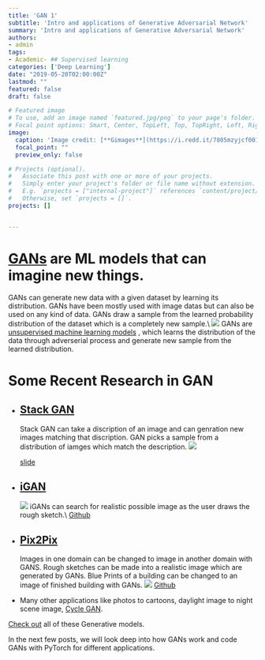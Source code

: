 ```yaml
---
title: 'GAN 1'
subtitle: 'Intro and applications of Generative Adversarial Network'
summary: 'Intro and applications of Generative Adversarial Network'
authors: 
- admin
tags:
- Academic- ## Supervised learning
categories: ['Deep Learning']
date: "2019-05-20T02:00:00Z"
lastmod: ""
featured: false
draft: false

# Featured image
# To use, add an image named `featured.jpg/png` to your page's folder.
# Focal point options: Smart, Center, TopLeft, Top, TopRight, Left, Right, BottomLeft, Bottom, BottomRight
image:
  caption: 'Image credit: [**Gimages**](https://i.redd.it/7805mzyjcf001.jpg)'
  focal_point: ""
  preview_only: false

# Projects (optional).
#   Associate this post with one or more of your projects.
#   Simply enter your project's folder or file name without extension.
#   E.g. `projects = ["internal-project"]` references `content/project/deep-learning/index.md`.
#   Otherwise, set `projects = []`.
projects: []


---
```


# [GANs](https://arxiv.org/pdf/1406.2661.pdf) are ML models that can imagine new things.

GANs can generate new data with a given dataset by learning its distribution. GANs have been mostly used with image datas but can also be used on any kind of data. GANs draw a sample from the learned probability distribution of the dataset which is a completely new sample.\\
![](https://paulvanderlaken.files.wordpress.com/2017/10/1-az5-3wdndyyc2u0aq7rhig.png?w=816)
GANs are [unsupervised machine learning models](https://shangeth.github.io/post/unsupervised-learning/) , which learns the distribution of the data through adverserial process and generate new sample from the learned distribution.

# Some Recent Research in GAN


- ## [Stack GAN](https://arxiv.org/abs/1612.03242)

	Stack GAN can take a discription of an image and can genration new images matching that discription. GAN picks a sample from a distribution of iamges which match the description.
	![](https://media.arxiv-vanity.com/render-output/707623/x1.png)

	[slide](http://www.cs.virginia.edu/~vicente/vislang/slides/stackgan.pdf)

- ## [iGAN](https://arxiv.org/pdf/1609.03552.pdf)
	![](https://bzdww.com/cms_static/v2-9b2c42aaf68de307eb0cd97ae18409a7_b.jpg)
	iGANs can search for realistic possible image as the user draws the rough sketch.\\
	[Github](https://github.com/junyanz/iGAN)


- ## [Pix2Pix](https://arxiv.org/abs/1611.07004)
	Images in one domain can be changed to image in another domain with GANS. Rough sketches can be made into a realistic image which are generated by GANs. Blue Prints of a building can be changed to an image of finished building with GANs.
	![](https://cdn-images-1.medium.com/max/1200/1*irKK9JBM-O23jrh1vfiGTw.png)
	[Github](https://github.com/phillipi/pix2pix)

- Many other applications like photos to cartoons, daylight image to night scene image, [Cycle GAN](https://arxiv.org/abs/1703.10593).

[Check out](https://github.com/wiseodd/generative-models) all of these Generative models.

In the next few posts, we will look deep into how GANs work and code GANs with PyTorch for different applications.